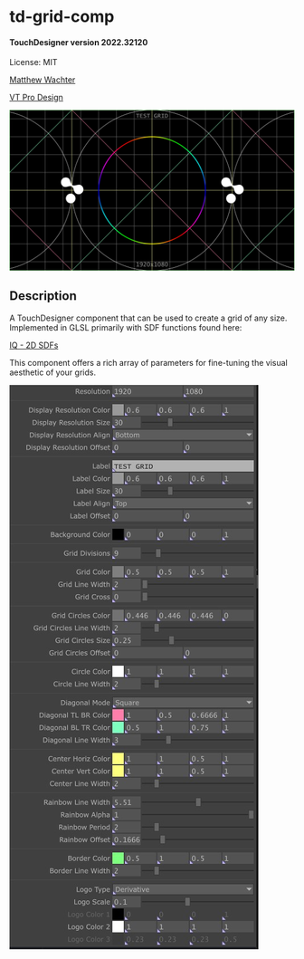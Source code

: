 # td-grid-comp

#### TouchDesigner version 2022.32120

License: MIT

[Matthew Wachter](https://www.matthewwachter.com)

[VT Pro Design](https://www.vtprodesign.com)



![TestGrid](img/1920x1080_grid.jpg)

## Description
A TouchDesigner component that can be used to create a grid of any size. Implemented in GLSL primarily with SDF functions found here:

[IQ - 2D SDFs](https://iquilezles.org/articles/distfunctions2d/)

This component offers a rich array of parameters for fine-tuning the visual aesthetic of your grids.

![GridCompPars](img/gridComp_pars.jpg)
